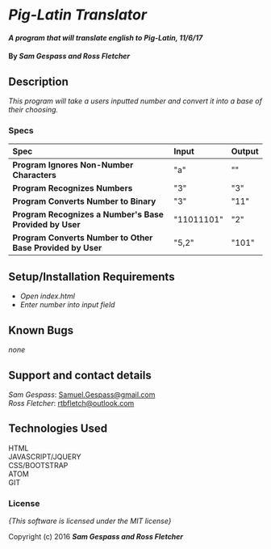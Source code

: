 # _Pig-Latin Translator_

#### _A program that will translate english to Pig-Latin, 11/6/17_

#### By _Sam Gespass and Ross Fletcher_

## Description

_This program will take a users inputted number and convert it into a base of their choosing._

### Specs
| Spec | Input | Output |
| :-------------     | :------------- | :------------- |
| **Program Ignores Non-Number Characters** | "a" |  "" |
| **Program Recognizes Numbers**| "3" |  "3" |
| **Program Converts Number to Binary**| "3" | "11" |
| **Program Recognizes a Number's Base Provided by User**| "11011101" | "2" |
| **Program Converts Number to Other Base Provided by User**| "5,2" | "101" |

## Setup/Installation Requirements

* _Open index.html_
* _Enter number into input field_

## Known Bugs

_none_

## Support and contact details

_Sam Gespass_: Samuel.Gespass@gmail.com  
_Ross Fletcher_: rtbfletch@outlook.com

## Technologies Used

HTML  
JAVASCRIPT/JQUERY  
CSS/BOOTSTRAP  
ATOM  
GIT

### License

*{This software is licensed under the MIT license}*

Copyright (c) 2016 **_Sam Gespass and Ross Fletcher_**
